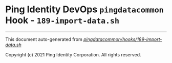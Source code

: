 
# Ping Identity DevOps `pingdatacommon` Hook - `189-import-data.sh`

---
This document auto-generated from _[pingdatacommon/hooks/189-import-data.sh](https://github.com/pingidentity/pingidentity-docker-builds/blob/master/pingdatacommon/hooks/189-import-data.sh)_

Copyright (c) 2021 Ping Identity Corporation. All rights reserved.
